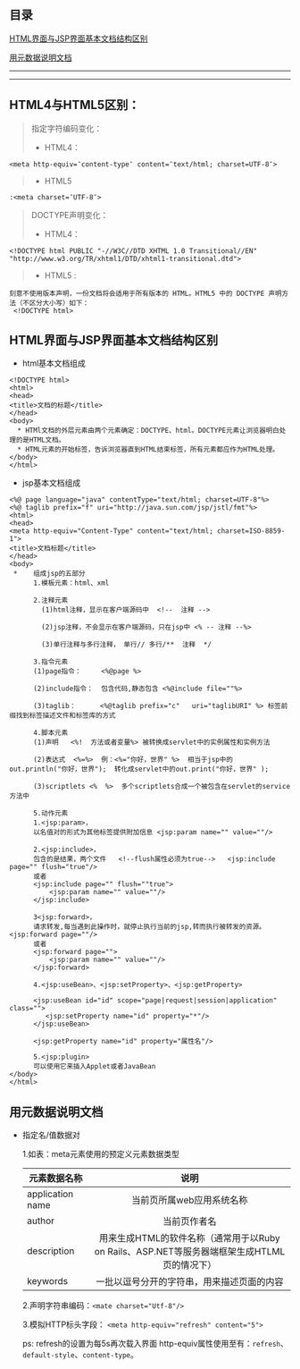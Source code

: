 目录
--
[HTML界面与JSP界面基本文档结构区别](#HTML界面与JSP界面基本文档结构区别)

[用元数据说明文档](#用元数据说明文档)


---
---

## HTML4与HTML5区别：
> 指定字符编码变化：
>*  HTML4：
```
<meta http-equiv=‶content-type″ content=‶text/html; charset=UTF-8″>
```
>*  HTML5
```
:<meta charset=‶UTF-8″>
```

> DOCTYPE声明变化：
>* HTML4：
```
<!DOCTYPE html PUBLIC "-//W3C//DTD XHTML 1.0 Transitional//EN" "http://www.w3.org/TR/xhtml1/DTD/xhtml1-transitional.dtd">
```
>* HTML5 :
```
刻意不使用版本声明，一份文档将会适用于所有版本的 HTML。HTML5 中的 DOCTYPE 声明方法（不区分大小写）如下：
 <!DOCTYPE html>
```

## HTML界面与JSP界面基本文档结构区别
* html基本文档组成

```
<!DOCTYPE html>
<html>
<head>
<title>文档的标题</title>
</head>
<body>
  * HTMl文档的外层元素由两个元素确定：DOCTYPE、html。DOCTYPE元素让浏览器明白处理的是HTML文档。
  * HTML元素的开始标签，告诉浏览器直到HTML结束标签，所有元素都应作为HTML处理。
</body>
</html>
```

* jsp基本文档组成

```
<%@ page language="java" contentType="text/html; charset=UTF-8"%>
<%@ taglib prefix="f" uri="http://java.sun.com/jsp/jstl/fmt"%>
<html>
<head>
<meta http-equiv="Content-Type" content="text/html; charset=ISO-8859-1">
<title>文档标题</title>
</head>
<body>
 *    组成jsp的五部分 
      1.模板元素：html、xml
      
      2.注释元素
        (1)html注释，显示在客户端源码中  <!--  注释 -->
        
        (2)jsp注释，不会显示在客户端源码，只在jsp中 <% -- 注释 --%>
            
        (3)单行注释与多行注释， 单行// 多行/**  注释  */
            
      3.指令元素
      (1)page指令：     <%@page %>
      
      (2)include指令：  包含代码,静态包含 <%@include file=""%>
      
      (3)taglib：      <%@taglib prefix="c"   uri="taglibURI" %> 标签前缀找到标签描述文件和标签库的方式

      4.脚本元素
      (1)声明   <%!  方法或者变量%> 被转换成servlet中的实例属性和实例方法
      
      (2)表达式  <%=%>  例：<%="你好，世界" %>  相当于jsp中的out.println("你好，世界");  转化成servlet中的out.print("你好，世界" );
      
      (3)scriptlets <%  %>  多个scriptlets合成一个被包含在servlet的service方法中

      5.动作元素
      1.<jsp:param>， 
      以名值对的形式为其他标签提供附加信息 <jsp:param name="" value=""/>
      
      2.<jsp:include>， 
      包含的是结果，两个文件   <!--flush属性必须为true-->   <jsp:include page="" flush="true"/>
      或者
      <jsp:include page="" flush=""true"> 
          <jsp:param name="" value=""/>  
      </jsp:include>
      
      3<jsp:forward>，  
      请求转发,每当遇到此操作时，就停止执行当前的jsp,转而执行被转发的资源。 <jsp:forward page=""/>
      或者
      <jsp:forward page="">
          <jsp:param name="" value=""/>
      </jsp:forward>
      
      4.<jsp:useBean>、<jsp:setProperty>、<jsp:getProperty>

      <jsp:useBean id="id" scope="page|request|session|application" class="">
         <jsp:setProperty name="id" property="*"/>
      </jsp:useBean>

      <jsp:getProperty name="id" property="属性名"/>
      
      5.<jsp:plugin>
      可以使用它来插入Applet或者JavaBean
</body>
</html>
```

## 用元数据说明文档
* 指定名/值数据对

  1.如表：meta元素使用的预定义元素数据类型
  
  元素数据名称|说明|
  |-|:-:|
  application name|当前页所属web应用系统名称
  author|当前页作者名
  description|用来生成HTML的软件名称（通常用于以Ruby on Rails、ASP.NET等服务器端框架生成HTLML页的情况下）
  keywords|一批以逗号分开的字符串，用来描述页面的内容
  
  2.声明字符串编码：```<mate charset="Utf-8"/>```
  
  3.模拟HTTP标头字段： ```<meta http-equiv="refresh" content="5"> ```
  
    ps:   refresh的设置为每5s再次载入界面
          http-equiv属性使用至有：`refresh`、`default-style`、`content-type`。









